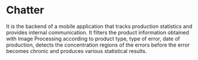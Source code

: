 # Chatter

It is the backend of a mobile application that tracks production statistics and provides internal communication. It filters the product information obtained with Image Processing according to product type, type of error, date of production, detects the concentration regions of the errors before the error becomes chronic and produces various statistical results.
